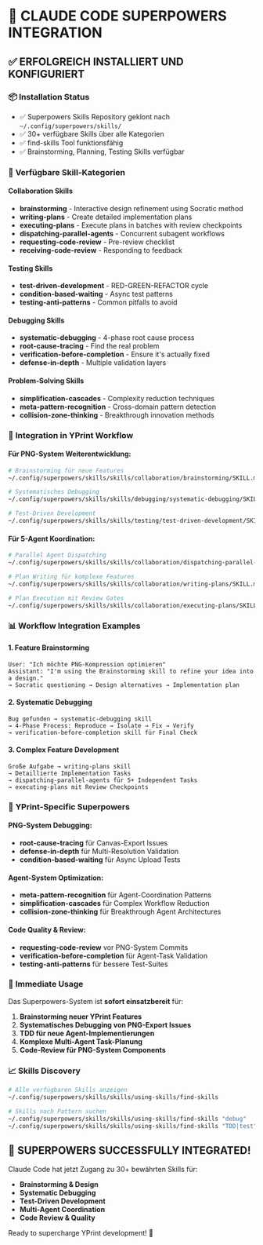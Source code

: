 # 🚀 CLAUDE CODE SUPERPOWERS INTEGRATION

## ✅ ERFOLGREICH INSTALLIERT UND KONFIGURIERT

### 📦 **Installation Status**
- ✅ Superpowers Skills Repository geklont nach `~/.config/superpowers/skills/`
- ✅ 30+ verfügbare Skills über alle Kategorien
- ✅ find-skills Tool funktionsfähig
- ✅ Brainstorming, Planning, Testing Skills verfügbar

### 🎯 **Verfügbare Skill-Kategorien**

#### **Collaboration Skills**
- **brainstorming** - Interactive design refinement using Socratic method
- **writing-plans** - Create detailed implementation plans
- **executing-plans** - Execute plans in batches with review checkpoints
- **dispatching-parallel-agents** - Concurrent subagent workflows
- **requesting-code-review** - Pre-review checklist
- **receiving-code-review** - Responding to feedback

#### **Testing Skills**
- **test-driven-development** - RED-GREEN-REFACTOR cycle
- **condition-based-waiting** - Async test patterns
- **testing-anti-patterns** - Common pitfalls to avoid

#### **Debugging Skills**
- **systematic-debugging** - 4-phase root cause process
- **root-cause-tracing** - Find the real problem
- **verification-before-completion** - Ensure it's actually fixed
- **defense-in-depth** - Multiple validation layers

#### **Problem-Solving Skills**
- **simplification-cascades** - Complexity reduction techniques
- **meta-pattern-recognition** - Cross-domain pattern detection
- **collision-zone-thinking** - Breakthrough innovation methods

### 🔧 **Integration in YPrint Workflow**

#### **Für PNG-System Weiterentwicklung:**
```bash
# Brainstorming für neue Features
~/.config/superpowers/skills/skills/collaboration/brainstorming/SKILL.md

# Systematisches Debugging
~/.config/superpowers/skills/skills/debugging/systematic-debugging/SKILL.md

# Test-Driven Development
~/.config/superpowers/skills/skills/testing/test-driven-development/SKILL.md
```

#### **Für 5-Agent Koordination:**
```bash
# Parallel Agent Dispatching
~/.config/superpowers/skills/skills/collaboration/dispatching-parallel-agents/SKILL.md

# Plan Writing für komplexe Features
~/.config/superpowers/skills/skills/collaboration/writing-plans/SKILL.md

# Plan Execution mit Review Gates
~/.config/superpowers/skills/skills/collaboration/executing-plans/SKILL.md
```

### 📊 **Workflow Integration Examples**

#### **1. Feature Brainstorming**
```
User: "Ich möchte PNG-Kompression optimieren"
Assistant: "I'm using the Brainstorming skill to refine your idea into a design."
→ Socratic questioning → Design alternatives → Implementation plan
```

#### **2. Systematic Debugging**
```
Bug gefunden → systematic-debugging skill
→ 4-Phase Process: Reproduce → Isolate → Fix → Verify
→ verification-before-completion skill für Final Check
```

#### **3. Complex Feature Development**
```
Große Aufgabe → writing-plans skill
→ Detaillierte Implementation Tasks
→ dispatching-parallel-agents für 5+ Independent Tasks
→ executing-plans mit Review Checkpoints
```

### 🎯 **YPrint-Specific Superpowers**

#### **PNG-System Debugging:**
- **root-cause-tracing** für Canvas-Export Issues
- **defense-in-depth** für Multi-Resolution Validation
- **condition-based-waiting** für Async Upload Tests

#### **Agent-System Optimization:**
- **meta-pattern-recognition** für Agent-Coordination Patterns
- **simplification-cascades** für Complex Workflow Reduction
- **collision-zone-thinking** für Breakthrough Agent Architectures

#### **Code Quality & Review:**
- **requesting-code-review** vor PNG-System Commits
- **verification-before-completion** für Agent-Task Validation
- **testing-anti-patterns** für bessere Test-Suites

### 🚀 **Immediate Usage**

Das Superpowers-System ist **sofort einsatzbereit** für:

1. **Brainstorming neuer YPrint Features**
2. **Systematisches Debugging von PNG-Export Issues**
3. **TDD für neue Agent-Implementierungen**
4. **Komplexe Multi-Agent Task-Planung**
5. **Code-Review für PNG-System Components**

### 📈 **Skills Discovery**

```bash
# Alle verfügbaren Skills anzeigen
~/.config/superpowers/skills/skills/using-skills/find-skills

# Skills nach Pattern suchen
~/.config/superpowers/skills/skills/using-skills/find-skills "debug"
~/.config/superpowers/skills/skills/using-skills/find-skills "TDD|test"
```

## 🎉 **SUPERPOWERS SUCCESSFULLY INTEGRATED!**

Claude Code hat jetzt Zugang zu 30+ bewährten Skills für:
- **Brainstorming & Design**
- **Systematic Debugging**
- **Test-Driven Development**
- **Multi-Agent Coordination**
- **Code Review & Quality**

Ready to supercharge YPrint development! 🚀